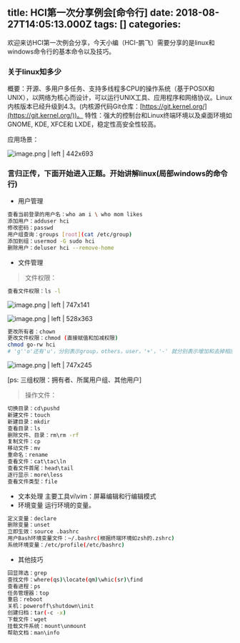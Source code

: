 
title: HCI第一次分享例会[命令行]
date: 2018-08-27T14:05:13.000Z
tags: []
categories: 
---
欢迎来访HCI第一次例会分享，今天小编（HCI-鹏飞）需要分享的是linux和windows命令行的基本命令以及技巧。

### <a name="bovtlm"></a>关于linux知多少

概要：开源、多用户多任务、支持多线程多CPU的操作系统（基于POSIX和UNIX），以网络为核心而设计，可以运行UNIX工具、应用程序和网络协议。Linux内核版本已经升级到4.3。(内核源代码Git仓库：[https://git.kernel.org/](https://git.kernel.org/))。
特性：强大的控制台和Linux终端环境以及桌面环境如GNOME, KDE, XFCE和 LXDE，稳定性高安全性较高。

<!-- more -->

应用场景：




![image.png | left | 442x693](https://cdn.yuque.com/yuque/0/2018/png/103147/1530282614096-ab87ccb8-d840-4f46-8e0b-d854f6f28999.png "")


### <a name="np1gov"></a>言归正传，下面开始进入正题。开始讲解linux(局部windows的命令行)

* 用户管理

```Bash
查看当前登录的用户名：who am i \ who mom likes
添加用户：adduser hci
修改密码：passwd
用户组查询：groups [root](cat /etc/group)
添加到组：usermod -G sudo hci
删除用户：deluser hci --remove-home
```

* 文件管理

> 文件权限：

```Bash
查看文件权限：ls -l
```



![image.png | left | 747x141](https://cdn.yuque.com/yuque/0/2018/png/103147/1530282638549-5e6ff30a-676f-4162-a8af-fb1b07a735cc.png "")



![image.png | left | 528x363](https://cdn.yuque.com/yuque/0/2018/png/103147/1530282646577-acd64bd4-6eaa-41dc-a9e4-5c4627293458.png "")


```Bash
更改所有者：chown
更改文件权限：chmod (直接赋值和加减权限)
chmod go-rw hci
# 'g''o'还有'u'，分别表示group，others，user，'+'，'-' 就分别表示增加和去掉相应的权限

```



![image.png | left | 747x245](https://cdn.yuque.com/yuque/0/2018/png/103147/1530282661213-c3bd0152-16ce-4546-9a6c-4a0b1cb83833.png "")


[ps: 三组权限：拥有者、所属用户组、其他用户]
> 操作文件：

```Bash
切换目录：cd\pushd
新建文件：touch
新建目录：mkdir
查看目录：ls
删除文件、目录：rm\rm -rf
复制文件：cp
移动文件：mv
重命名：rename
查看文件：cat\tac\ln
查看文件首尾：head\tail
逐行显示：more\less
查看文件类型：file
```

* 文本处理
    主要工具vi\vim：屏幕编辑和行编辑模式
* 环境变量
    运行环境的变量。

```Bash
定义变量：declare
删除变量：unset
立即生效：source .bashrc
用户Bash环境变量文件：~/.bashrc(根据终端环境如zsh的.zshrc)
系统环境变量：/etc/profile(/etc/bashrc)
```

* 其他技巧

```Bash
回显筛选：grep
查找文件：where(qs)\locate(qm)\whic(sr)\find
查看进程：ps
任务管理器：top
重启：reboot
关机：poweroff\shutdown\init
创建归档：tar(-c -x)
下载文件：wget
挂载文件系统：mount\unmount
帮助文档：man\info
```


